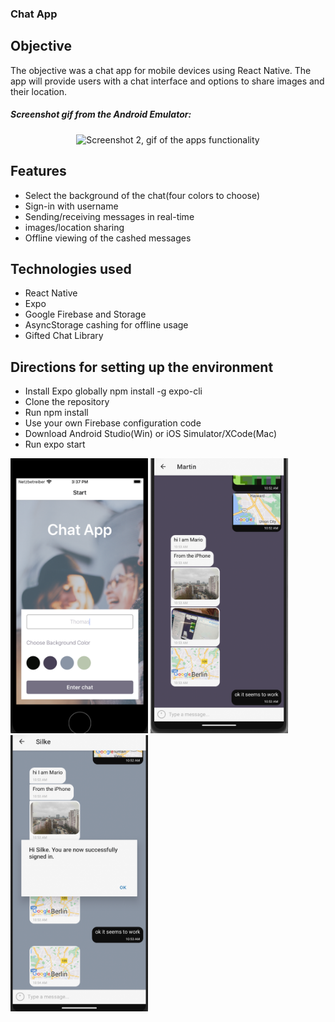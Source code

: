 ### Chat App

## Objective

The objective was a chat app for mobile devices using React Native. The app will provide users with a chat interface and options to share images and their location.

<p align="center"><h5>Screenshot gif from the Android Emulator:</h5></p>
<p align="center"><img src="https://github.com/ilsegaertner/chat-app/blob/main/assets/gif%20for%20chat%20app.gif" alt="Screenshot 2, gif of the apps functionality" width="220">
</p>

## Features

- Select the background of the chat(four colors to choose)
- Sign-in with username
- Sending/receiving messages in real-time
- images/location sharing
- Offline viewing of the cashed messages

## Technologies used

- React Native
- Expo
- Google Firebase and Storage
- AsyncStorage cashing for offline usage
- Gifted Chat Library

## Directions for setting up the environment

- Install Expo globally npm install -g expo-cli
- Clone the repository
- Run npm install
- Use your own Firebase configuration code
- Download Android Studio(Win) or iOS Simulator/XCode(Mac)
- Run expo start

<img width="220" alt="Screenshot 1 from app" src="https://github.com/ilsegaertner/chat-app/blob/main/assets/screen1.png"> <img width="220" alt="Screenshot 2 from app" src="https://github.com/ilsegaertner/chat-app/blob/main/assets/screen-example.png"><img width="220" alt="Screenshot 3 from app" src="https://github.com/ilsegaertner/chat-app/blob/main/assets/screen-example2.png">
